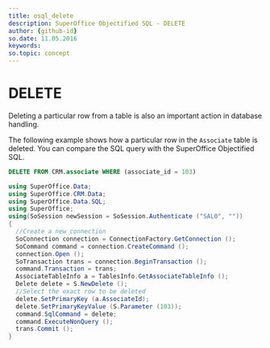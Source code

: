 ```yaml
---
title: osql_delete
description: SuperOffice Objectified SQL - DELETE
author: {github-id}
so.date: 11.05.2016
keywords:
so.topic: concept
---
```


# DELETE

Deleting a particular row from a table is also an important action in database handling.

The following example shows how a particular row in the `Associate` table is deleted. You can compare the SQL query with the SuperOffice Objectified SQL.

```SQL
DELETE FROM CRM.associate WHERE (associate_id = 103)
```

```csharp
using SuperOffice.Data;
using SuperOffice.CRM.Data;
using SuperOffice.Data.SQL;
using SuperOffice;
using(SoSession newSession = SoSession.Authenticate ("SAL0", ""))
{
  //Create a new connection
  SoConnection connection = ConnectionFactory.GetConnection ();
  SoCommand command = connection.CreateCommand ();
  connection.Open ();
  SoTransaction trans = connection.BeginTransaction ();
  command.Transaction = trans;
  AssociateTableInfo a = TablesInfo.GetAssociateTableInfo ();
  Delete delete = S.NewDelete ();
  //Select the exact row to be deleted
  delete.SetPrimaryKey (a.AssociateId);
  delete.SetPrimaryKeyValue (S.Parameter (103));
  command.SqlCommand = delete;
  command.ExecuteNonQuery ();
  trans.Commit ();
}
```
